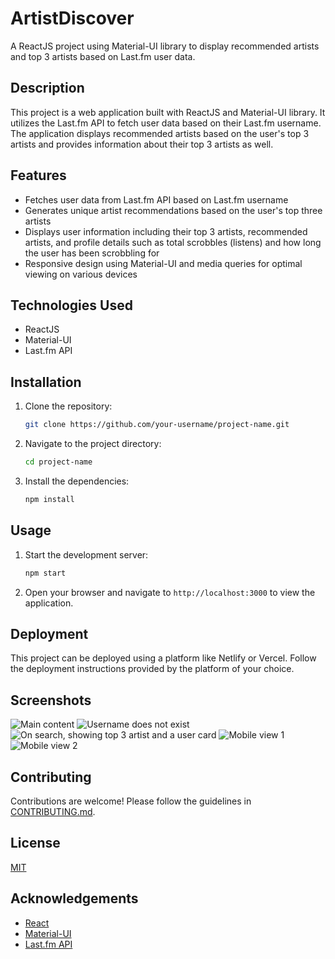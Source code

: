 # ArtistDiscover

A ReactJS project using Material-UI library to display recommended artists and top 3 artists based on Last.fm user data.

## Description

This project is a web application built with ReactJS and Material-UI library. It utilizes the Last.fm API to fetch user data based on their Last.fm username. The application displays recommended artists based on the user's top 3 artists and provides information about their top 3 artists as well.

## Features

- Fetches user data from Last.fm API based on Last.fm username
- Generates unique artist recommendations based on the user's top three artists
- Displays user information including their top 3 artists, recommended artists, and profile details such as total scrobbles (listens) and how long the user has been scrobbling for
- Responsive design using Material-UI and media queries for optimal viewing on various devices

## Technologies Used

- ReactJS
- Material-UI
- Last.fm API

## Installation

1. Clone the repository:
   ```bash
   git clone https://github.com/your-username/project-name.git
   ```
2. Navigate to the project directory:
   ```bash
   cd project-name
   ```
3. Install the dependencies:
   ```bash
   npm install
   ```
## Usage

1. Start the development server:
   ```bash
   npm start
   ```
2. Open your browser and navigate to `http://localhost:3000` to view the application.

## Deployment

This project can be deployed using a platform like Netlify or Vercel. Follow the deployment instructions provided by the platform of your choice.

## Screenshots
![Main content](https://github.com/bakanano/ArtistDiscover/assets/17448534/4ceba7fb-413b-4042-b738-9b62587ffe32)
![Username does not exist](https://github.com/bakanano/ArtistDiscover/assets/17448534/3a97fb3f-ac49-431e-a892-8757c64ea9a2)
![On search, showing top 3 artist and a user card](https://github.com/bakanano/ArtistDiscover/assets/17448534/d17152f8-2504-40e2-bd98-8b4b7a587093)
![Mobile view 1](https://github.com/bakanano/ArtistDiscover/assets/17448534/de5b5525-0efe-46f6-9f60-782ae805bdb9)
![Mobile view 2](https://github.com/bakanano/ArtistDiscover/assets/17448534/26cf8d4d-6f6d-4fae-9851-d7ca3e5aa3c7)



## Contributing

Contributions are welcome! Please follow the guidelines in [CONTRIBUTING.md](CONTRIBUTING.md).

## License

[MIT](LICENSE)

## Acknowledgements
- [React](https://react.dev/)
- [Material-UI](https://material-ui.com/)
- [Last.fm API](https://www.last.fm/api)
